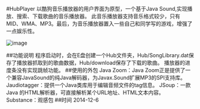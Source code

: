 #HubPlayer
以酷狗音乐播放器的用户界面为原型，一个基于Java Sound,实现播放、搜索、下载歌曲的音乐播放器。
此音乐播放器支持音乐格式较少，只有MID、WMA、MP3。最后，为音乐播放器置入一些自己和同学写的游戏，增强了一点娱乐性。

![image](http://git.oschina.net/JHuZhang/HubPlayer/raw/test/HubPlayer.jpg)

##功能说明
程序启动时，会在E盘创建一个Hub文件夹，Hub/SongLibrary.dat保存了播放器抓取到的歌曲数据，Hub/download保存了下载的歌曲。
播放器的进度条没有实现跳帧功能。
##使用的外包
Java Zoom：Java Zoom正是提供了一个兼容JavaSound的纯Java解码器，为Javax.Sound扩展MP3的SPI支持库。
Jaudiotagger：提供一个Java类库用于编辑音频文件的tag信息。
JSoup：一款Java 的HTML解析器，可直接解析某个URL地址、HTML文本内容。
Substance：观感包
##时间
2014-12-6
